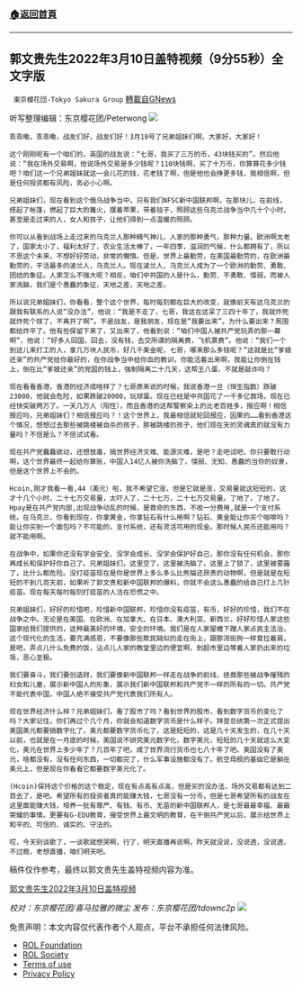 ###  [:house:返回首頁](https://github.com/ourhimalayas/txt)
---


## 郭文贵先生2022年3月10日盖特视频（9分55秒）全文字版
` 東京櫻花団-Tokyo Sakura Group` [轉載自GNews](https://gnews.org/zh-hans/2141383/)

听写整理编辑：东京樱花团/Peterwong
![](https://assets.gnews.org/wp-content/uploads/2022/03/1-114.png)

```
乖乖嘞，乖乖嘞，战友们好，战友们好！3月10号了兄弟姐妹们啊，大家好，大家好！
```



```
这个刚刚呢有一个咱们的，英国的战友说：“七哥，我买了三万的币，43块钱买的”。然后他说：“我在场外交易啊，他说场外交易是多少钱呢？110块钱啊，买了十万币，你算算花多少钱吧？咱们这一个兄弟姐妹就这一会儿花的钱，花老钱了啊，但是他也会挣更多钱，我相信啊，但是任何投资都有风险，务必小心啊。
```



```
兄弟姐妹们，现在看到这个俄乌战争当中，只有我们NFSC新中国联邦啊，在那块儿，在前线，搭起了帐篷，燃起了巨大的篝火，摆着苹果，带着毯子，照顾这些乌克兰战争当中几十个小时，甚至是走过来的人，女人和孩子，让他们得到一点温暖的照顾。
```



```
你可以从看到战场上走过来的乌克兰人那种精气神儿，人家的那种勇气，那种力量。欧洲啊太老了，国家太小了，福利太好了，农业生活太棒了，一年四季，滋润的气候，什么都拥有了，所以不思这个未来，不想好好劳动，非常的懒惰。但是，世界上最勤劳，在美国最勤劳的，在欧洲最勤劳的，干活最多的波兰人，乌克兰人。现在波兰人、乌克兰人成为了一个欧洲的勤劳、勇敢、团结的象征。人家怎么不强大呢？相反，咱们中共国的人是什么，勤劳、不勇敢、懦弱，而被人家洗脑，我们是个愚蠢的象征，天地之差，天地之差。
```



```
所以说兄弟姐妹们，你看看，整个这个世界，每时每刻都在巨大的改变，就像前天有这乌克兰的跟我有联系的人说“没办法”，他说：“我是不走了，七哥，我这在这呆了三四十年了，我就炸死就炸死个球了，不离开了啊”。不是战友，是我朋友，现在是“我要出来”。为什么要出来？周围都给炸平了。他有些保留下来了，又出来了，他看到说：“咱们中国人被共产党玩弄的那一幕啊”，他说：“好多人回国，回去，没有钱，去交所谓的隔离费，飞机票费”。他说：“我们一个到这儿来打工的人，拿几万块人民币，好几千美金呢，七哥，哪来那么多钱呢？”这就是比“爹娘还亲”的共产党给你最好的，在你战争当中给你血的教训，你能活着出来啊，我能让你倒在钱上，倒在比“爹娘还亲”的党国的钱上，强制隔离二十几天，这帮王八蛋，不就是敲诈吗？
```



```
现在看看香港，香港的经济成啥样了？七哥原来说的时候，我说香港一旦（恒生指数）跌破23000，他就会危险，如果跌破20000，玩球蛋。现在已经是中共国花了一千多亿救场，现在已经快突破两万了。一天几万人（阳性），而且香港的这帮警察染上的比老百姓多，报应啊！相信报应吗，兄弟姐妹们？相信报应吗？！这个世界上，我最相信就轮回报应，因果的……看到香港这个情况，想想过去那些被跳楼被自杀的孩子，那被跳楼的孩子，他们现在天的灵魂真的就没有力量吗？不信是么？不信试试看。
```



```
现在共产党蠢蠢欲动，还想放毒，搞世界经济灾难、能源灾难，是吧？走吧试吧，你只要敢行动啊，这个世界最终一起给你算账，中国人14亿人被你洗脑了，懦弱、无知、愚蠢的当你的奴隶，但是这个世界上不会的。
```



```
Hcoin,刚才我看一看,44（美元）啦，我不希望它涨，但是它就是涨，交易量就这短短的，这才十几个小时，二十七万交易量，太吓人了，二十七万，二十七万交易量。了地了，了地了。Hpay是在共产党内部,出现战争动乱的时候，是救命的东西，不收一分费用,就是一个支付系统。在乌克兰，你看到现在，你拿黄金，你拿钻石有什么用啊？钻石、黄金能让你买个咖啡吗？能让你买到一个面包吗？不可能的，支付系统，还有灵活可用的现金。那时候人民币还能用吗？就不能用啊。
```



```
在战争中，如果你还没有学会安全、没学会成长、没学会保护好自己，那你没有任何机会，那你再成长和保护好你自己了。兄弟姐妹们，这里空了，这里被洗脑了，这里上了锁了，这里被雾霾了，比什么都危险。没打疫苗现在是你是世界上多么多么比熊猫还昂贵的动物啊，但是就是在短短的不到几百天前，如果听了郭文贵和新中国联邦的爆料，你就不会这么愚蠢的给自己打上几针疫苗。现在每天每时每刻打疫苗的人活在恐慌之中。
```



```
兄弟姐妹们，好好的珍惜吧，珍惜新中国联邦，珍惜你没有疫苗，有币，好好的珍惜，我们不在战争之中。无论是在美国、在欧洲、在加拿大、在日本、澳大利亚、新西兰，好好珍惜人家这些国家给我们提供的，这种最美好的环境、安全的环境。我们是在人家屋檐下蹭人家点民主法治，这个现代化的生活，要充满感恩，不要像那些欺民贼似的走在街上，跟那流街狗一样耷拉着肩，是吧，弄点儿什么免费的饭，沾点儿人家的教堂里边的便宜啊，到超市里边等着人家扔出来的垃圾，恶心至极。
```



```
我们要奋斗，我们要创造财，我们要像新中国联邦一样走在战争的前线，拯救那些被战争摧残的妇女和儿童，展示新中国人的形象，展示我们新中国联邦和共产党不一样的所有的一切。共产党不能代表中国，中国人绝不接受共产党代表我们所有人。
```



```
现在世界经济什么样？兄弟姐妹们，看了股市了吗？看到世界的股市，看到数字货币的变化了吗？大家记住，你们再过个几个月，你就会知道数字货币是什么样子。拜登总统第一次正式提出美国美元都要搞数字化了，美元都要数字货币化了，这是短短的，这是几十天发生的，在几十天以前，也就是在一月底的时候，美国说不研究美元数字化，数字美元，短短的几十天就这么大变化，美元在世界上多少年了？几百年了吧，成了世界流行货币也七八十年了吧。美国没有了美元，啥都没有，没有任何东西，一切都完了，什么军事设施都没有了。航空母舰的基础它是躺在美元上，但是现在你看看它都要数字美元化了。
```



```
(Hcoin)保持这个价格的这个稳定，现在有点高有点高，但是买的没办法，场外交易都有达到二百去了，是吧。希望所有的投资者真的能赚大钱，七哥没有一分币，但是七哥希望所有的战友在这里面能赚大钱，培养一批有尊严、有钱、有币、无苗的新中国联邦人，是七哥最最幸福、最最荣耀的事情。更要有G-EDU教育，接受世界上最文明的教育，在干倒共产党以后，展示给世界上和平的、可信的、诚实的、守法的。
```



```
哎，今天别谈歌了，一谈歌就想哭啊，行了，明天直播再说啊，昨天就没说，没说透，没说透，不过瘾，老想直播，咱们明天吧。
```


稿件仅作参考，最终以郭文贵先生盖特视频内容为准。

[郭文贵先生2022年3月10日盖特视频](https://gettr.com/post/pz8tus184b)

*校对：东京樱花团/喜马拉雅的微尘*
*发布：东京樱花团/tdownc2p*
![](https://assets.gnews.org/wp-content/uploads/2022/02/yht-9.jpg)
 

免责声明：本文内容仅代表作者个人观点，平台不承担任何法律风险。

- [ROL Foundation](https://rolfoundation.org/)
- [ROL Society](https://rolsociety.org/)
- [Terms of use](https://gnews.org/terms-of-use-3/)
- [Privacy Policy](https://gnews.org/privacy-policy/)
